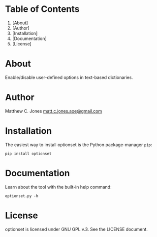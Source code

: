 # Table of Contents

1.  [About]
2.  [Author]
3.  [Installation]
4.  [Documentation]
5.  [License]


# About

Enable/disable user-defined options in text-based dictionaries.

# Author

Matthew C. Jones <matt.c.jones.aoe@gmail.com>

# Installation

The easiest way to install optionset is the Python package-manager `pip`:

    pip install optionset

# Documentation

Learn about the tool with the built-in help command:
    
    optionset.py -h

# License

optionset is licensed under GNU GPL v.3. See the LICENSE document.

